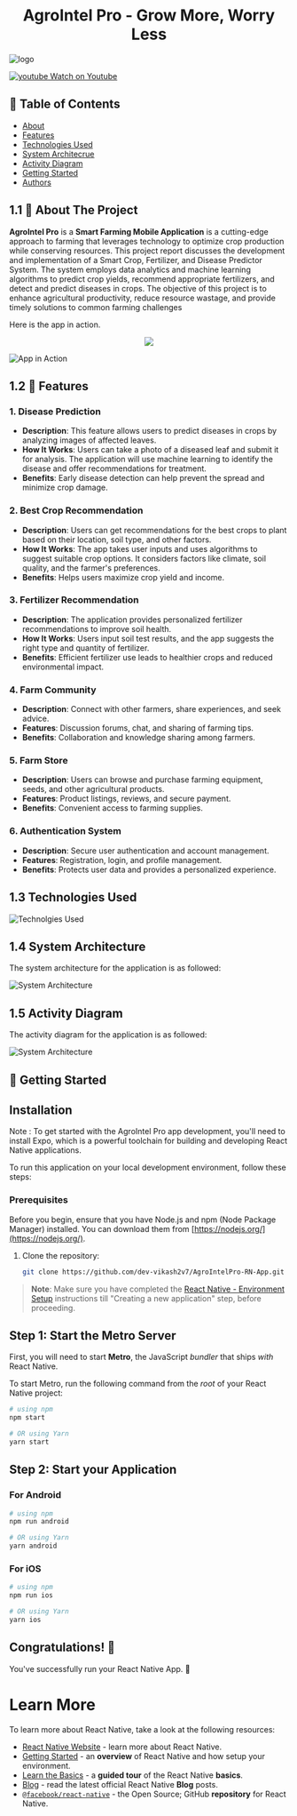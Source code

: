 <h1 align="center"> AgroIntel Pro - Grow More, Worry Less</h1>

<p align="center">
</p>

<!-- <img width=200px src="/demo/logo.png"  alt="Project logo"> -->
![logo](/demo/logo.png)


<a href="https://youtu.be/og0QWx-D6X4"><img  alt="youtube" src = '/demo/Youtube_logo.png'> Watch on Youtube</a>

## 📝 Table of Contents

- [About](#about)
- [Features](#features)
- [Technologies Used](#technolgies)
- [System Architecrue](#architecture)
- [Activity Diagram](#activity)
- [Getting Started ](#getting_started)
- [Authors](#authors)


## 1.1 🧐 About The Project <a name = "about"></a>
<b>AgroIntel Pro</b> is a <b>Smart Farming Mobile Application</b> is a cutting-edge approach to farming that leverages technology to optimize crop production while conserving resources. This project report discusses the development and implementation of a Smart Crop, Fertilizer, and Disease Predictor System. The system employs data analytics and machine learning algorithms to predict crop yields, recommend appropriate fertilizers, and detect and predict diseases in crops. The objective of this project is to enhance agricultural productivity, reduce resource wastage, and provide timely solutions to common farming challenges

Here is the app in action.

<div align="center">
<img src ='https://github.com/dev-vikash2v7/AgroIntelPro-RN-App/blob/main/demo/app_in_action.gif' />
</div>


![App in Action](/demo/app_in_action.gif)


## 1.2 🧐 Features <a name = "features"></a>

### 1. Disease Prediction

- **Description**: This feature allows users to predict diseases in crops by analyzing images of affected leaves.
- **How It Works**: Users can take a photo of a diseased leaf and submit it for analysis. The application will use machine learning to identify the disease and offer recommendations for treatment.
- **Benefits**: Early disease detection can help prevent the spread and minimize crop damage.

### 2. Best Crop Recommendation

- **Description**: Users can get recommendations for the best crops to plant based on their location, soil type, and other factors.
- **How It Works**: The app takes user inputs and uses algorithms to suggest suitable crop options. It considers factors like climate, soil quality, and the farmer's preferences.
- **Benefits**: Helps users maximize crop yield and income.

### 3. Fertilizer Recommendation

- **Description**: The application provides personalized fertilizer recommendations to improve soil health.
- **How It Works**: Users input soil test results, and the app suggests the right type and quantity of fertilizer.
- **Benefits**: Efficient fertilizer use leads to healthier crops and reduced environmental impact.

### 4. Farm Community

- **Description**: Connect with other farmers, share experiences, and seek advice.
- **Features**: Discussion forums, chat, and sharing of farming tips.
- **Benefits**: Collaboration and knowledge sharing among farmers.

### 5. Farm Store

- **Description**: Users can browse and purchase farming equipment, seeds, and other agricultural products.
- **Features**: Product listings, reviews, and secure payment.
- **Benefits**: Convenient access to farming supplies.

### 6. Authentication System

- **Description**: Secure user authentication and account management.
- **Features**: Registration, login, and profile management.
- **Benefits**: Protects user data and provides a personalized experience.



## 1.3 Technologies Used <a name = "technolgies"></a>

![Technolgies Used](/demo/technogies.png)

<!-- <img src ='https://github.com/dev-vikash2v7/AgroIntelPro-RN-App/blob/main/demo/technogies/png' />-->


<!-- ///////////////////////////////////// -->

## 1.4 System Architecture <a name = "architecture"></a>

The system architecture for the application is as followed:


![System Architecture](/demo/data-flow.png)


## 1.5 Activity Diagram <a name = "activity"></a>

The activity diagram for the application is as followed:


![System Architecture](/demo/chart.jpg)



<!-- ////////////////////////////////////////////////// -->






## 🧐 Getting Started <a name = "getting_started"></a>

## Installation

Note : To get started with the AgroIntel Pro app development, you'll need to install Expo, which is a powerful toolchain for building and developing React Native applications.


To run this application on your local development environment, follow these steps:

### Prerequisites

Before you begin, ensure that you have Node.js and npm (Node Package Manager) installed. You can download them from [https://nodejs.org/](https://nodejs.org/).


1. Clone the repository:

   ```bash
   git clone https://github.com/dev-vikash2v7/AgroIntelPro-RN-App.git


>**Note**: Make sure you have completed the [React Native - Environment Setup](https://reactnative.dev/docs/environment-setup) instructions till "Creating a new application" step, before proceeding.

## Step 1: Start the Metro Server

First, you will need to start **Metro**, the JavaScript _bundler_ that ships _with_ React Native.

To start Metro, run the following command from the _root_ of your React Native project:

```bash
# using npm
npm start

# OR using Yarn
yarn start
```

## Step 2: Start your Application

### For Android

```bash
# using npm
npm run android

# OR using Yarn
yarn android
```

### For iOS

```bash
# using npm
npm run ios

# OR using Yarn
yarn ios
```

## Congratulations! :tada:

You've successfully run  your React Native App. :partying_face:




# Learn More

To learn more about React Native, take a look at the following resources:

- [React Native Website](https://reactnative.dev) - learn more about React Native.
- [Getting Started](https://reactnative.dev/docs/environment-setup) - an **overview** of React Native and how setup your environment.
- [Learn the Basics](https://reactnative.dev/docs/getting-started) - a **guided tour** of the React Native **basics**.
- [Blog](https://reactnative.dev/blog) - read the latest official React Native **Blog** posts.
- [`@facebook/react-native`](https://github.com/facebook/react-native) - the Open Source; GitHub **repository** for React Native.
